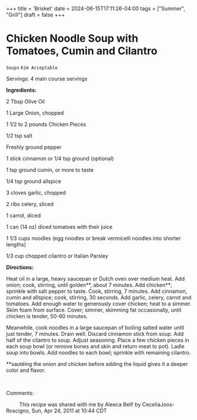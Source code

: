 +++
title = 'Brisket'
date = 2024-06-15T17:11:26-04:00
tags = ["Summer", "Grill"]
draft = false
+++
# Chicken Noodle Soup with Tomatoes, Cumin and Cilantro

`Soups` `Kim Acceptable`

Servings: 4 main course servings        

**Ingredients:**      

2 Tbsp Olive Oil

1 Large Onion, chopped

1 1/2 to 2 pounds Chicken Pieces

1/2 tsp salt

Freshly ground pepper

1 stick cinnamon or 1/4 tsp ground (optional)

1 tsp ground cumin, or more to taste

1/4 tsp ground allspice

3 cloves garlic, chopped

2 ribs celery, sliced

1 carrot, diced

1 can (14 oz) diced tomatoes with their juice

1 1/3 cups noodles (egg noodles or break vermicelli noodles into shorter lengths)

1/3 cup chopped cilantro or Italian Parsley

**Directions:**

Heat oil in a large, heavy saucepan or Dutch oven over medium heat. Add onion; cook, stirring, until golden**, about 7 minutes. Add chicken**; sprinkle with salt pepper to taste. Cook, stirring, 7 minutes. Add cinnamon, cumin and allspice; cook, stirring, 30 seconds. Add garlic, celery, carrot and tomatoes. Add enough water to generously cover chicken; heat to a simmer. Skim foam from surface. Cover; simmer, skimming fat occasionally, until chicken is tender, 50-60 minutes.

Meanwhile, cook noodles in a large saucepan of boiling salted water until just tender, 7 minutes. Drain well. Discard cinnamon stick from soup. Add half of the cilantro to soup. Adjust seasoning. Place a few chicken pieces in each soup bowl (or remove bones and skin and return meat to pot). Ladle soup into bowls. Add noodles to each bowl; sprinkle with remaining cilantro.

**sautéing the onion and chicken before adding the liquid gives it a deeper color and flavor.       

         

Comments:       

         This recipe was shared with me by Aleeca Bell! by CeceliaJoos-Roscigno, Sun, Apr 24, 2011 at 10:44 CDT       
